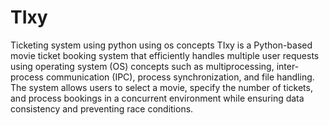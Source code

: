 # TIxy
Ticketing system using python using os concepts 
TIxy is a Python-based movie ticket booking system that efficiently handles multiple user requests using operating system (OS) concepts such as multiprocessing, inter-process communication (IPC), process synchronization, and file handling. The system allows users to select a movie, specify the number of tickets, and process bookings in a concurrent environment while ensuring data consistency and preventing race conditions.
